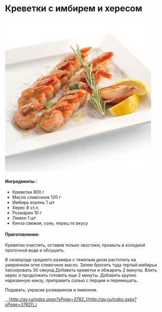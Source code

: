 # Креветки с имбирем и хересом

![](../pics/100064_picture_mk0tpat.jpg)

#### Ингредиенты :

* Креветки 800 г 
* Масло сливочное 120 г 
* Имбирь корень 1 шт 
* Херес 8 ст.л. 
* Розмарин 10 г 
* Лимон 1 шт 
* Кинза свежая, соль, перец по вкусу

#### Приготовление:

Креветки очистить, оставив только хвостики, промыть в холодной проточной воде и обсушить. 

В сковороде среднего размера с тяжелым дном растопить на умеренном огне сливочное масло. Затем бросить туда тертый имбирьи пассеровать 30 секунд.Добавить креветки и обжарить 2 минуты. Влить херес и продолжить готовить еще 2 минуты. Добавить крупно нарезанную кинзу, приправить солью с перцем и перемешать. 

Подавать, украсив розмарином и лимоном.

\_\_[_http://av.ru/index.aspx?sPage=3782_](http://av.ru/index.aspx?sPage=3782)\_\_

